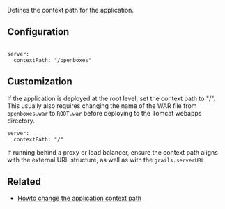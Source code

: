 
Defines the context path for the application.

## Configuration
```shell

server:
  contextPath: "/openboxes"
```

## Customization
If the application is deployed at the root level, set the context path to "/". This usually also requires 
changing the name of the WAR file from `openboxes.war` to `ROOT.war` before deploying to the Tomcat 
webapps directory.
```
server:
  contextPath: "/"
```
If running behind a proxy or load balancer, ensure the context path aligns with the external 
URL structure, as well as with the `grails.serverURL`.

## Related

* [Howto change the application context path](https://community.openboxes.com/t/howto-change-the-application-context-path-openboxes/758)


